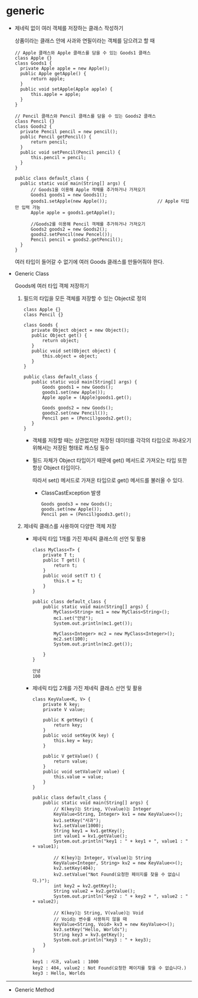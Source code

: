 # generic

- 제네릭 없이 여러 객체를 저장하는 클래스 작성하기

  상품이라는 클래스 안에 사과와 연필이라는 객체를 담으려고 할 때

  ```
  // Apple 클래스와 Apple 클래스를 담을 수 있는 Goods1 클래스
  class Apple {}
  class Goods1 {
  	private Apple apple = new Apple();
  	public Apple getApple() {
  		return apple;
  	}
  	public void setApple(Apple apple) {
  		this.apple = apple;
  	}
  }
  
  // Pencil 클래스와 Pencil 클래스를 담을 수 있는 Goods2 클래스
  class Pencil {}
  class Goods2 {
  	private Pencil pencil = new pencil();
  	public Pencil getPencil() {
  		return pencil;
  	}
  	public void setPencil(Pencil pencil) {
  		this.pencil = pencil;
  	}
  }
  
  public class default_class {
  	public static void main(String[] args) {
  		// Goods1을 이용해 Apple 객체를 추가하거나 가져오기
  		Goods1 goods1 = new Goods1();
  		goods1.setApple(new Apple());					// Apple 타입만 입력 가능
  		Apple apple = goods1.getApple();
  		
  		//Goods2를 이용해 Pencil 객체를 추가하거나 가져오기
  		Goods2 goods2 = new Goods2();
  		goods2.setPencil(new Pencel());
  		Pencil pencil = goods2.getPencil();
  	}
  }
  ```

  여러 타입이 들어갈 수 없기에 여러 Goods 클래스를 만들어줘야 한다.

- Generic Class

  Goods에 여러 타입 객체 저장하기

  1. 필드의 타입을 모든 객체를 저장할 수 있는 Object로 정의

     ```
     class Apple {}
     class Pencil {}
     
     class Goods {
     	private Object object = new Object();
     	public Object get() {
     		return object;
     	}
     	public void set(Object object) {
     		this.object = object;
     	}
     }
     
     public class default_class {
     	public static void main(String[] args) {
     		Goods goods1 = new Goods();
     		goods1.set(new Apple());
     		Apple apple = (Apple)goods1.get();
     		
     		Goods goods2 = new Goods();
     		goods2.set(new Pencil());
     		Pencil pen = (Pencil)goods2.get();
     	}
     }
     ```

     - 객체를 저장할 때는 상관없지만 저장된 데이터를 각각의 타입으로 꺼내오기 위해서는 저장된 형태로 캐스팅 필수

     - 필드 자체가 Object 타입이기 때문에 get() 메서드로 가져오는 타입 또한 항상 Object 타입이다.

       따라서 set() 메서드로 가져온 타입으로 get() 메서드를 불러올 수 있다.

       - ClassCastException 발생

         ```
         Goods goods3 = new Goods();
         goods.set(new Apple());
         Pencil pen = (Pencil)goods3.get();
         ```

  2. 제네릭 클래스를 사용하여 다양한 객체 저장

     - 제네릭 타입 1개를 가진 제네릭 클래스의 선언 및 활용

       ```
       class MyClass<T> {
           private T t;
           public T get() {
               return t;
           }
           public void set(T t) {
               this.t = t;
           }
       }
       
       public class default_class {
           public static void main(String[] args) {
               MyClass<String> mc1 = new MyClass<String>();
               mc1.set("안녕");
               System.out.println(mc1.get());
       
               MyClass<Integer> mc2 = new MyClass<Integer>();
               mc2.set(100);
               System.out.println(mc2.get());
       
           }
       }
       ```

       ```
       안녕
       100
       ```

     - 제네릭 타입 2개를 가진 제네릭 클래스 선언 및 활용

       ```
       class KeyValue<K, V> {
           private K key;
           private V value;
       
           public K getKey() {
               return key;
           }
           public void setKey(K key) {
               this.key = key;
           }
       
           public V getValue() {
               return value;
           }
           public void setValue(V value) {
               this.value = value;
           }
       }
       
       public class default_class {
           public static void main(String[] args) {
               // K(key)는 String, V(value)는 Integer
               KeyValue<String, Integer> kv1 = new KeyValue<>();
               kv1.setKey("사과");
               kv1.setValue(1000);
               String key1 = kv1.getKey();
               int value1 = kv1.getValue();
               System.out.println("key1 : " + key1 + ", value1 : " + value1);
       
               // K(key)는 Integer, V(value)는 String
               KeyValue<Integer, String> kv2 = new KeyValue<>();
               kv2.setKey(404);
               kv2.setValue("Not Found(요청한 페이지를 찾을 수 없습니다.)");
               int key2 = kv2.getKey();
               String value2 = kv2.getValue();
               System.out.println("key2 : " + key2 + ", value2 : " + value2);
       
               // K(key)는 String, V(value)는 Void
               // Void는 변수를 사용하지 않을 때
               KeyValue<String, Void> kv3 = new KeyValue<>();
               kv3.setKey("Hello, Worlds");
               String key3 = kv3.getKey();
               System.out.println("key3 : " + key3);
           }
       }
       ```

       ```
       key1 : 사과, value1 : 1000
       key2 : 404, value2 : Not Found(요청한 페이지를 찾을 수 없습니다.)
       key3 : Hello, Worlds
       ```

-----

- Generic Method

